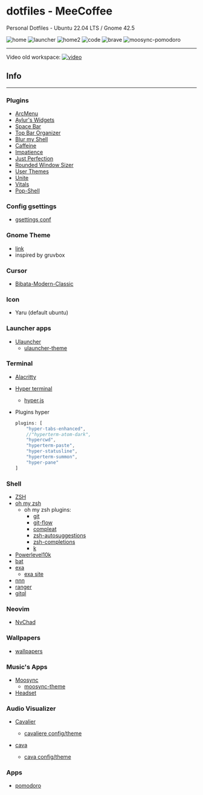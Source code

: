 # dotfiles - MeeCoffee

Personal Dotfiles - Ubuntu 22.04 LTS / Gnome 42.5

![home](./img/workspace.png)
![launcher](./img/launcher.png)
![home2](./img/home2.png)
![code](./img/code.png)
![brave](./img/brave.png)
![moosync-pomodoro](./img/moosync-pomodoro.png)

---

Video old workspace:
[![video](./img/video.png)](https://www.youtube.com/watch?v=0hiZ8z1fzGI)
## Info

---

### Plugins

- [ArcMenu](https://extensions.gnome.org/extension/3628/arcmenu/)
- [Aylur's Widgets](https://extensions.gnome.org/extension/5338/aylurs-widgets/)
- [Space Bar](https://extensions.gnome.org/extension/5090/space-bar/)
- [Top Bar Organizer](https://extensions.gnome.org/extension/4356/top-bar-organizer/)
- [Blur my Shell](https://extensions.gnome.org/extension/3193/blur-my-shell/)
- [Caffeine](https://extensions.gnome.org/extension/517/caffeine/)
- [Impatience](https://extensions.gnome.org/extension/277/impatience/)
- [Just Perfection](https://extensions.gnome.org/extension/3843/just-perfection/)
- [Rounded Window Sizer](https://extensions.gnome.org/extension/5237/rounded-window-corners/)
- [User Themes](https://extensions.gnome.org/extension/19/user-themes/)
- [Unite](https://github.com/hardpixel/unite-shell)
- [Vitals](https://extensions.gnome.org/extension/1460/vitals/) 
- [Pop-Shell](https://github.com/pop-os/shell)

### Config gsettings
  - [gsettings conf](https://github.com/Alencar26/dotfiles/blob/main/gsettings_gnome.sh)

### Gnome Theme
- [link](https://github.com/Alencar26/dotfiles/tree/main/.themes)
- inspired by gruvbox

### Cursor
- [Bibata-Modern-Classic](https://github.com/ful1e5/Bibata_Cursor)

### Icon
- Yaru (default ubuntu)

### Launcher apps
- [Ulauncher](https://ulauncher.io/)
  - [ulauncher-theme](https://github.com/Alencar26/dotfiles/tree/main/.local/share/ulauncher)

### Terminal
- [Alacritty](https://github.com/alacritty/alacritty)
- [Hyper terminal](https://hyper.is/)
  - [hyper.js](https://github.com/Alencar26/dotfiles/blob/main/.hyper.js)

- Plugins hyper
  
  ```javascript
  plugins: [
      "hyper-tabs-enhanced",
      //"hyperterm-atom-dark",
      "hypercwd",
      "hyperterm-paste",
      "hyper-statusline",
      "hyperterm-summon",
      "hyper-pane"
  ]
  ```
### Shell
  - [ZSH](https://github.com/ohmyzsh/ohmyzsh/wiki/Installing-ZSH)
  - [oh my zsh](https://github.com/ohmyzsh/ohmyzsh)
    - oh my zsh plugins:
      - [git](https://github.com/ohmyzsh/ohmyzsh/tree/master/plugins/git)
      - [git-flow](https://github.com/ohmyzsh/ohmyzsh/tree/master/plugins/git-flow)
      - [compleat](https://github.com/ohmyzsh/ohmyzsh/tree/master/plugins/compleat)
      - [zsh-autosuggestions](https://github.com/zsh-users/zsh-autosuggestions)
      - [zsh-completions](https://github.com/clarketm/zsh-completions)
      - [k](https://github.com/supercrabtree/k)
  - [Powerlevel10k](https://github.com/romkatv/powerlevel10k)
  - [bat](https://github.com/sharkdp/bat)
  - [exa](https://github.com/ogham/exa)
    - [exa site](https://the.exa.website/)
  - [nnn](https://github.com/jarun/nnn)
  - [ranger](https://github.com/ranger/ranger)
  - [gitql](https://github.com/filhodanuvem/gitql)
  
### Neovim
- [NvChad](https://github.com/NvChad/NvChad)
 
### Wallpapers
  - [wallpapers](https://github.com/Alencar26/dotfiles/tree/main/wallpapers)

### Music's Apps
- [Moosync](https://github.com/Moosync/Moosync)
    - [moosync-theme](https://github.com/Alencar26/dotfiles/tree/main/.configs/moosync-theme)
- [Headset](https://headsetapp.co/)

### Audio Visualizer
- [Cavalier](https://github.com/fsobolev/cavalier)
    - [cavaliere config/theme](https://github.com/Alencar26/dotfiles/tree/main/.configs/cavalier)

- [cava](https://github.com/karlstav/cava)
    - [cava config/theme](https://github.com/Alencar26/dotfiles/tree/main/.configs/cava)

### Apps
 - [pomodoro](https://gnomepomodoro.org/)
